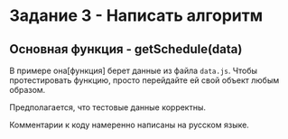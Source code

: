 # Задание 3 - Написать алгоритм

## Основная функция - getSchedule(data)

В примере она[функция] берет данные из файла `data.js`. Чтобы протестировать функцию, просто перейдайте ей свой объект любым образом.

Предполагается, что тестовые данные корректны.

Комментарии к коду намеренно написаны на русском языке.
